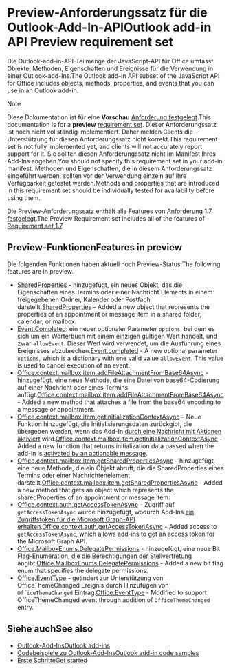 # <a name="outlook-add-in-api-preview-requirement-set"></a><span data-ttu-id="5f03a-101">Preview-Anforderungssatz für die Outlook-Add-In-API</span><span class="sxs-lookup"><span data-stu-id="5f03a-101">Outlook add-in API Preview requirement set</span></span>

<span data-ttu-id="5f03a-102">Die Outlook-add-in-API-Teilmenge der JavaScript-API für Office umfasst Objekte, Methoden, Eigenschaften und Ereignisse für die Verwendung in einer Outlook-add-Ins.</span><span class="sxs-lookup"><span data-stu-id="5f03a-102">The Outlook add-in API subset of the JavaScript API for Office includes objects, methods, properties, and events that you can use in an Outlook add-in.</span></span>

> [!NOTE]
> <span data-ttu-id="5f03a-103">Diese Dokumentation ist für eine **Vorschau** [Anforderung festgelegt](/javascript/office/requirement-sets/outlook-api-requirement-sets).</span><span class="sxs-lookup"><span data-stu-id="5f03a-103">This documentation is for a **preview** [requirement set](/javascript/office/requirement-sets/outlook-api-requirement-sets).</span></span> <span data-ttu-id="5f03a-104">Dieser Anforderungssatz ist noch nicht vollständig implementiert. Daher melden Clients die Unterstützung für diesen Anforderungssatz nicht korrekt.</span><span class="sxs-lookup"><span data-stu-id="5f03a-104">This requirement set is not fully implemented yet, and clients will not accurately report support for it.</span></span> <span data-ttu-id="5f03a-105">Sie sollten diesen Anforderungssatz nicht im Manifest Ihres Add-Ins angeben.</span><span class="sxs-lookup"><span data-stu-id="5f03a-105">You should not specify this requirement set in your add-in manifest.</span></span> <span data-ttu-id="5f03a-106">Methoden und Eigenschaften, die in diesem Anforderungssatz eingeführt werden, sollten vor der Verwendung einzeln auf ihre Verfügbarkeit getestet werden.</span><span class="sxs-lookup"><span data-stu-id="5f03a-106">Methods and properties that are introduced in this requirement set should be individually tested for availability before using them.</span></span>

<span data-ttu-id="5f03a-107">Die Preview-Anforderungssatz enthält alle Features von [Anforderung 1.7 festgelegt](../requirement-set-1.7/outlook-requirement-set-1.7.md).</span><span class="sxs-lookup"><span data-stu-id="5f03a-107">The Preview Requirement set includes all of the features of [Requirement set 1.7](../requirement-set-1.7/outlook-requirement-set-1.7.md).</span></span>

## <a name="features-in-preview"></a><span data-ttu-id="5f03a-108">Preview-Funktionen</span><span class="sxs-lookup"><span data-stu-id="5f03a-108">Features in preview</span></span>

<span data-ttu-id="5f03a-109">Die folgenden Funktionen haben aktuell noch Preview-Status:</span><span class="sxs-lookup"><span data-stu-id="5f03a-109">The following features are in preview.</span></span>

- <span data-ttu-id="5f03a-110">[SharedProperties](/javascript/api/outlook/office.sharedproperties) - hinzugefügt, ein neues Objekt, das die Eigenschaften eines Termins oder einer Nachricht Elements in einem freigegebenen Ordner, Kalender oder Postfach darstellt.</span><span class="sxs-lookup"><span data-stu-id="5f03a-110">[SharedProperties](/javascript/api/outlook/office.sharedproperties) - Added a new object that represents the properties of an appointment or message item in a shared folder, calendar, or mailbox.</span></span>
- <span data-ttu-id="5f03a-p102">[Event.Completed](/javascript/api/office/office.addincommands.event#completed-options-): ein neuer optionaler Parameter `options`, bei dem es sich um ein Wörterbuch mit einem einzigen gültigen Wert handelt, und zwar `allowEvent`. Dieser Wert wird verwendet, um die Ausführung eines Ereignisses abzubrechen.</span><span class="sxs-lookup"><span data-stu-id="5f03a-p102">[Event.completed](/javascript/api/office/office.addincommands.event#completed-options-) - A new optional parameter `options`, which is a dictionary with one valid value `allowEvent`. This value is used to cancel execution of an event.</span></span>
- <span data-ttu-id="5f03a-113">[Office.context.mailbox.item.addFileAttachmentFromBase64Async](office.context.mailbox.item.md#addfileattachmentfrombase64asyncbase64file-attachmentname-options-callback) - hinzugefügt, eine neue Methode, die eine Datei von base64-Codierung auf einer Nachricht oder eines Termins anfügt.</span><span class="sxs-lookup"><span data-stu-id="5f03a-113">[Office.context.mailbox.item.addFileAttachmentFromBase64Async](office.context.mailbox.item.md#addfileattachmentfrombase64asyncbase64file-attachmentname-options-callback) - Added a new method that attaches a file from the base64 encoding to a message or appointment.</span></span>
- <span data-ttu-id="5f03a-114">[Office.context.mailbox.item.getInitializationContextAsync](office.context.mailbox.item.md#getinitializationcontextasyncoptions-callback) – Neue Funktion hinzugefügt, die Initialisierungsdaten zurückgibt, die übergeben werden, wenn das Add-In [durch eine Nachricht mit Aktionen aktiviert](https://docs.microsoft.com/outlook/actionable-messages/invoke-add-in-from-actionable-message) wird.</span><span class="sxs-lookup"><span data-stu-id="5f03a-114">[Office.context.mailbox.item.getInitializationContextAsync](office.context.mailbox.item.md#getinitializationcontextasyncoptions-callback) - Added a new function that returns initialization data passed when the add-in is [activated by an actionable message](https://docs.microsoft.com/outlook/actionable-messages/invoke-add-in-from-actionable-message).</span></span>
- <span data-ttu-id="5f03a-115">[Office.context.mailbox.item.getSharedPropertiesAsync](office.context.mailbox.item.md#getsharedpropertiesasyncoptions-callback) - hinzugefügt, eine neue Methode, die ein Objekt abruft, die die SharedProperties eines Termins oder einer Nachrichtenelement darstellt.</span><span class="sxs-lookup"><span data-stu-id="5f03a-115">[Office.context.mailbox.item.getSharedPropertiesAsync](office.context.mailbox.item.md#getsharedpropertiesasyncoptions-callback) - Added a new method that gets an object which represents the sharedProperties of an appointment or message item.</span></span>
- <span data-ttu-id="5f03a-116">[Office.context.auth.getAccessTokenAsync](https://docs.microsoft.com/office/dev/add-ins/develop/sso-in-office-add-ins#sso-api-reference) – Zugriff auf `getAccessTokenAsync` wurde hinzugefügt, wodurch Add-Ins [ein Zugriffstoken für die Microsoft Graph-API erhalten](https://docs.microsoft.com/outlook/add-ins/authenticate-a-user-with-an-sso-token).</span><span class="sxs-lookup"><span data-stu-id="5f03a-116">[Office.context.auth.getAccessTokenAsync](https://docs.microsoft.com/office/dev/add-ins/develop/sso-in-office-add-ins#sso-api-reference) - Added access to `getAccessTokenAsync`, which allows add-ins to [get an access token](https://docs.microsoft.com/outlook/add-ins/authenticate-a-user-with-an-sso-token) for the Microsoft Graph API.</span></span>
- <span data-ttu-id="5f03a-117">[Office.MailboxEnums.DelegatePermissions](/javascript/api/outlook/office.mailboxenums.delegatepermissions) - hinzugefügt, eine neue Bit Flag-Enumeration, die die Berechtigungen der Stellvertretung angibt.</span><span class="sxs-lookup"><span data-stu-id="5f03a-117">[Office.MailboxEnums.DelegatePermissions](/javascript/api/outlook/office.mailboxenums.delegatepermissions) - Added a new bit flag enum that specifies the delegate permissions.</span></span>
- <span data-ttu-id="5f03a-118">[Office.EventType](/javascript/api/office/office.eventtype) - geändert zur Unterstützung von OfficeThemeChanged Ereignis durch Hinzufügen von `OfficeThemeChanged` Eintrag.</span><span class="sxs-lookup"><span data-stu-id="5f03a-118">[Office.EventType](/javascript/api/office/office.eventtype) - Modified to support OfficeThemeChanged event through addition of `OfficeThemeChanged` entry.</span></span>

## <a name="see-also"></a><span data-ttu-id="5f03a-119">Siehe auch</span><span class="sxs-lookup"><span data-stu-id="5f03a-119">See also</span></span>

- [<span data-ttu-id="5f03a-120">Outlook-Add-Ins</span><span class="sxs-lookup"><span data-stu-id="5f03a-120">Outlook add-ins</span></span>](https://docs.microsoft.com/outlook/add-ins/)
- [<span data-ttu-id="5f03a-121">Codebeispiele zu Outlook-Add-Ins</span><span class="sxs-lookup"><span data-stu-id="5f03a-121">Outlook add-in code samples</span></span>](https://developer.microsoft.com/outlook/gallery/?filterBy=Outlook,Samples,Add-ins)
- [<span data-ttu-id="5f03a-122">Erste Schritte</span><span class="sxs-lookup"><span data-stu-id="5f03a-122">Get started</span></span>](https://docs.microsoft.com/outlook/add-ins/quick-start)